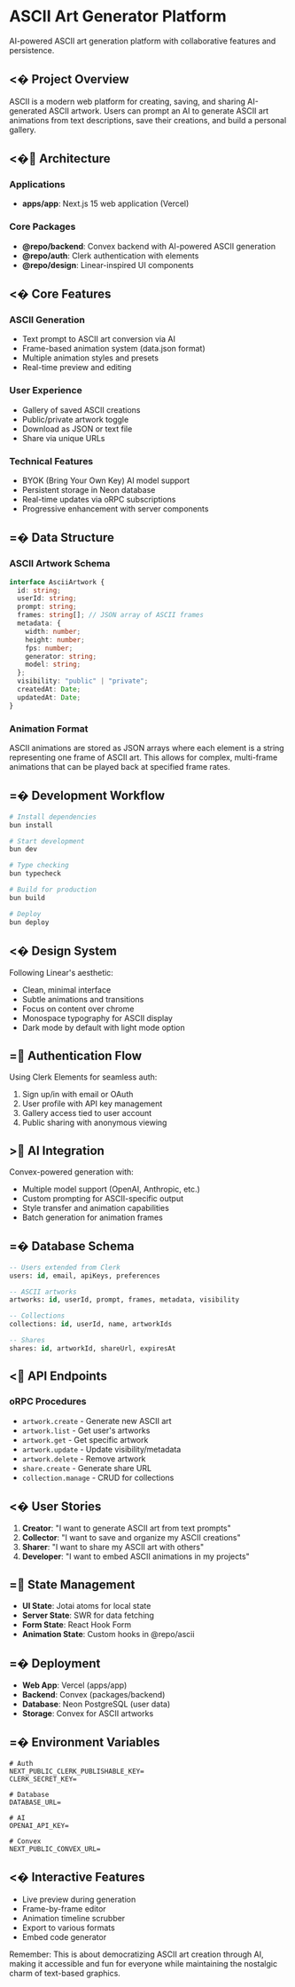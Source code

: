 # ASCII Art Generator Platform

AI-powered ASCII art generation platform with collaborative features and persistence.

## <� Project Overview

ASCII is a modern web platform for creating, saving, and sharing AI-generated ASCII artwork. Users can prompt an AI to generate ASCII art animations from text descriptions, save their creations, and build a personal gallery.

## <� Architecture

### Applications

- **apps/app**: Next.js 15 web application (Vercel)

### Core Packages

- **@repo/backend**: Convex backend with AI-powered ASCII generation
- **@repo/auth**: Clerk authentication with elements
- **@repo/design**: Linear-inspired UI components

## <� Core Features

### ASCII Generation

- Text prompt to ASCII art conversion via AI
- Frame-based animation system (data.json format)
- Multiple animation styles and presets
- Real-time preview and editing

### User Experience

- Gallery of saved ASCII creations
- Public/private artwork toggle
- Download as JSON or text file
- Share via unique URLs

### Technical Features

- BYOK (Bring Your Own Key) AI model support
- Persistent storage in Neon database
- Real-time updates via oRPC subscriptions
- Progressive enhancement with server components

## =� Data Structure

### ASCII Artwork Schema

```typescript
interface AsciiArtwork {
  id: string;
  userId: string;
  prompt: string;
  frames: string[]; // JSON array of ASCII frames
  metadata: {
    width: number;
    height: number;
    fps: number;
    generator: string;
    model: string;
  };
  visibility: "public" | "private";
  createdAt: Date;
  updatedAt: Date;
}
```

### Animation Format

ASCII animations are stored as JSON arrays where each element is a string representing one frame of ASCII art. This allows for complex, multi-frame animations that can be played back at specified frame rates.

## =� Development Workflow

```bash
# Install dependencies
bun install

# Start development
bun dev

# Type checking
bun typecheck

# Build for production
bun build

# Deploy
bun deploy
```

## <� Design System

Following Linear's aesthetic:

- Clean, minimal interface
- Subtle animations and transitions
- Focus on content over chrome
- Monospace typography for ASCII display
- Dark mode by default with light mode option

## = Authentication Flow

Using Clerk Elements for seamless auth:

1. Sign up/in with email or OAuth
2. User profile with API key management
3. Gallery access tied to user account
4. Public sharing with anonymous viewing

## > AI Integration

Convex-powered generation with:

- Multiple model support (OpenAI, Anthropic, etc.)
- Custom prompting for ASCII-specific output
- Style transfer and animation capabilities
- Batch generation for animation frames

## =� Database Schema

```sql
-- Users extended from Clerk
users: id, email, apiKeys, preferences

-- ASCII artworks
artworks: id, userId, prompt, frames, metadata, visibility

-- Collections
collections: id, userId, name, artworkIds

-- Shares
shares: id, artworkId, shareUrl, expiresAt
```

## < API Endpoints

### oRPC Procedures

- `artwork.create` - Generate new ASCII art
- `artwork.list` - Get user's artworks
- `artwork.get` - Get specific artwork
- `artwork.update` - Update visibility/metadata
- `artwork.delete` - Remove artwork
- `share.create` - Generate share URL
- `collection.manage` - CRUD for collections

## <� User Stories

1. **Creator**: "I want to generate ASCII art from text prompts"
2. **Collector**: "I want to save and organize my ASCII creations"
3. **Sharer**: "I want to share my ASCII art with others"
4. **Developer**: "I want to embed ASCII animations in my projects"

## = State Management

- **UI State**: Jotai atoms for local state
- **Server State**: SWR for data fetching
- **Form State**: React Hook Form
- **Animation State**: Custom hooks in @repo/ascii

## =� Deployment

- **Web App**: Vercel (apps/app)
- **Backend**: Convex (packages/backend)
- **Database**: Neon PostgreSQL (user data)
- **Storage**: Convex for ASCII artworks

## =� Environment Variables

```env
# Auth
NEXT_PUBLIC_CLERK_PUBLISHABLE_KEY=
CLERK_SECRET_KEY=

# Database
DATABASE_URL=

# AI
OPENAI_API_KEY=

# Convex
NEXT_PUBLIC_CONVEX_URL=
```

## <� Interactive Features

- Live preview during generation
- Frame-by-frame editor
- Animation timeline scrubber
- Export to various formats
- Embed code generator

Remember: This is about democratizing ASCII art creation through AI, making it accessible and fun for everyone while maintaining the nostalgic charm of text-based graphics.

